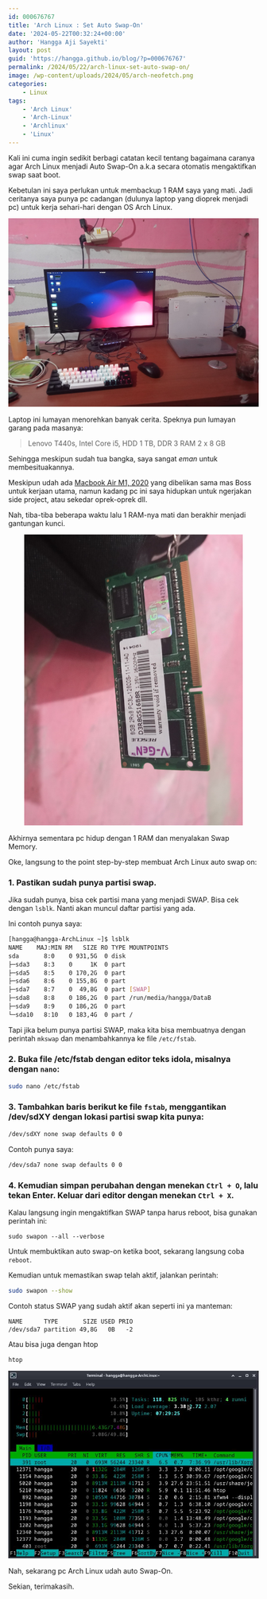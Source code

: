 ```yaml
---
id: 000676767
title: 'Arch Linux : Set Auto Swap-On'
date: '2024-05-22T00:32:24+00:00'
author: 'Hangga Aji Sayekti'
layout: post
guid: 'https://hangga.github.io/blog/?p=000676767'
permalink: /2024/05/22/arch-linux-set-auto-swap-on/
image: /wp-content/uploads/2024/05/arch-neofetch.png
categories:
    - Linux
tags:
    - 'Arch Linux'
    - 'Arch-Linux'
    - 'Archlinux'
    - 'Linux'
---
```


Kali ini cuma ingin sedikit berbagi catatan kecil tentang bagaimana caranya agar Arch Linux menjadi Auto Swap-On a.k.a secara otomatis mengaktifkan swap saat boot. 

Kebetulan ini saya perlukan untuk membackup 1 RAM saya yang mati. 
Jadi ceritanya saya punya pc cadangan (dulunya laptop yang dioprek menjadi pc) untuk kerja sehari-hari dengan OS Arch Linux. 

<p align="center">
<img src="https://raw.githubusercontent.com/hangga/blog/gh-pages/wp-content/uploads/2024/05/arch-linux-lenovo.jpeg" width="550"/>
</p>

Laptop ini lumayan menorehkan banyak cerita. Speknya pun lumayan garang pada masanya:

> Lenovo T440s, Intel Core i5, HDD 1 TB, DDR 3 RAM 2 x 8 GB

Sehingga meskipun sudah tua bangka, saya sangat _eman_ untuk membesituakannya. 

Meskipun udah ada <a target="_blank" href="https://hangga.github.io/blog/2021/03/03/setup-macbook-m1-2020-for-development/">Macbook Air M1, 2020</a> yang dibelikan sama mas Boss untuk kerjaan utama, namun kadang pc ini saya hidupkan untuk ngerjakan side project, atau sekedar oprek-oprek dll.

Nah, tiba-tiba beberapa waktu lalu 1 RAM-nya mati dan berakhir menjadi gantungan kunci.

<p align="center">
<img src="https://raw.githubusercontent.com/hangga/blog/gh-pages/wp-content/uploads/2024/05/ram-g-k.jpeg" width="440"/>
</p>

Akhirnya sementara pc hidup dengan 1 RAM dan menyalakan Swap Memory.

Oke, langsung to the point step-by-step membuat Arch Linux auto swap on:

### 1. Pastikan sudah punya partisi swap. 
Jika sudah punya, bisa cek partisi mana yang menjadi SWAP. Bisa cek dengan `lsblk`. Nanti akan muncul daftar partisi yang ada. 

Ini contoh punya saya:

```Bash
[hangga@hangga-ArchLinux ~]$ lsblk
NAME    MAJ:MIN RM   SIZE RO TYPE MOUNTPOINTS
sda       8:0    0 931,5G  0 disk 
├─sda3    8:3    0     1K  0 part 
├─sda5    8:5    0 170,2G  0 part 
├─sda6    8:6    0 155,8G  0 part 
├─sda7    8:7    0  49,8G  0 part [SWAP]
├─sda8    8:8    0 186,2G  0 part /run/media/hangga/DataB
├─sda9    8:9    0 186,2G  0 part 
└─sda10   8:10   0 183,4G  0 part /

```

Tapi jika belum punya partisi SWAP, maka kita bisa membuatnya dengan perintah `mkswap` dan menambahkannya ke file `/etc/fstab`.

### 2. Buka file /etc/fstab dengan editor teks idola, misalnya dengan `nano`:
```Bash
sudo nano /etc/fstab
```
### 3. Tambahkan baris berikut ke file `fstab`, menggantikan /dev/sdXY dengan lokasi partisi swap kita punya:
```Bash
/dev/sdXY none swap defaults 0 0
```
Contoh punya saya:
```Bash
/dev/sda7 none swap defaults 0 0
```
### 4. Kemudian simpan perubahan dengan menekan `Ctrl + O`, lalu tekan Enter. Keluar dari editor dengan menekan `Ctrl + X`.

Kalau langsung ingin mengaktifkan SWAP tanpa harus reboot, bisa gunakan perintah ini:
```
sudo swapon --all --verbose
```

Untuk membuktikan auto swap-on ketika boot, sekarang langsung coba `reboot`.

Kemudian untuk memastikan swap telah aktif, jalankan perintah:
```Bash
sudo swapon --show
```
Contoh status SWAP yang sudah aktif akan seperti ini ya manteman:
```
NAME      TYPE       SIZE USED PRIO
/dev/sda7 partition 49,8G   0B   -2
```

Atau bisa juga dengan htop
```Bash
htop
```
<p align="center">
<img src="https://raw.githubusercontent.com/hangga/blog/gh-pages/wp-content/uploads/2024/05/untung-ada-swap.jpg" width="550">
</p>

Nah, sekarang pc Arch Linux udah auto Swap-On.

Sekian, terimakasih. 
